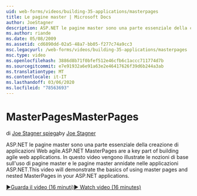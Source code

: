 ```yaml
---
uid: web-forms/videos/building-35-applications/masterpages
title: Le pagine master | Microsoft Docs
author: JoeStagner
description: ASP.NET le pagine master sono una parte essenziale della creazione di applicazioni Web agile. In questo video vengono illustrate le nozioni di base sull'utilizzo di pagine master e le pagine master annidate in...
ms.author: riande
ms.date: 05/08/2009
ms.assetid: cd6890dd-02a5-48a7-bb05-f277c74a9cc3
msc.legacyurl: /web-forms/videos/building-35-applications/masterpages
msc.type: video
ms.openlocfilehash: 3886d8b71f0bfef512e46cfb6c1accc711774d7b
ms.sourcegitcommit: e7e91932a6e91a63e2e46417626f39d6b244a3ab
ms.translationtype: MT
ms.contentlocale: it-IT
ms.lasthandoff: 03/06/2020
ms.locfileid: "78563693"
---
```

# <a name="masterpages"></a><span data-ttu-id="4987f-104">MasterPages</span><span class="sxs-lookup"><span data-stu-id="4987f-104">MasterPages</span></span>

<span data-ttu-id="4987f-105">di [Joe Stagner spiega](https://github.com/JoeStagner)</span><span class="sxs-lookup"><span data-stu-id="4987f-105">by [Joe Stagner](https://github.com/JoeStagner)</span></span>

<span data-ttu-id="4987f-106">ASP.NET le pagine master sono una parte essenziale della creazione di applicazioni Web agile.</span><span class="sxs-lookup"><span data-stu-id="4987f-106">ASP.NET MasterPages are a key part of building agile web applications.</span></span> <span data-ttu-id="4987f-107">In questo video vengono illustrate le nozioni di base sull'uso di pagine master e le pagine master annidate nelle applicazioni ASP.NET.</span><span class="sxs-lookup"><span data-stu-id="4987f-107">This video will demonstrate the basics of using master pages and nested MasterPages in your ASP.NET applications.</span></span>

[<span data-ttu-id="4987f-108">&#9654;Guarda il video (16 minuti)</span><span class="sxs-lookup"><span data-stu-id="4987f-108">&#9654; Watch video (16 minutes)</span></span>](https://channel9.msdn.com/Blogs/ASP-NET-Site-Videos/masterpages)
